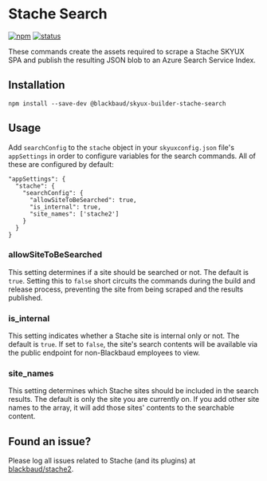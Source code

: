 # Stache Search

[![npm](https://img.shields.io/npm/v/@blackbaud/skyux-builder-stache-search.svg)](https://www.npmjs.com/package/@blackbaud/skyux-builder-stache-search)
[![status](https://travis-ci.org/blackbaud/skyux-builder-stache-search.svg?branch=master)](https://travis-ci.org/blackbaud/skyux-builder-stache-search)

These commands create the assets required to scrape a Stache SKYUX SPA and publish the resulting JSON blob to an Azure Search Service Index.

## Installation

```
npm install --save-dev @blackbaud/skyux-builder-stache-search
```

## Usage

Add `searchConfig` to the `stache` object in your `skyuxconfig.json` file's `appSettings` in order to configure variables for the search commands. All of these are configured by default:

```
"appSettings": {
  "stache": {
    "searchConfig": {
      "allowSiteToBeSearched": true,
      "is_internal": true,
      "site_names": ['stache2']
    }
  }
}
```

### allowSiteToBeSearched

This setting determines if a site should be searched or not. The default is `true`. Setting this to `false` short circuits the commands during the build and release process, preventing the site from being scraped and the results published.

### is_internal

This setting indicates whether a Stache site is internal only or not. The default is `true`. If set to `false`, the site's search contents will be available via the public endpoint for non-Blackbaud employees to view.

### site_names

This setting determines which Stache sites should be included in the search results. The default is only the site you are currently on. If you add other site names to the array, it will add those sites' contents to the searchable content.

## Found an issue?

Please log all issues related to Stache (and its plugins) at [blackbaud/stache2](https://github.com/blackbaud/stache2/issues).
